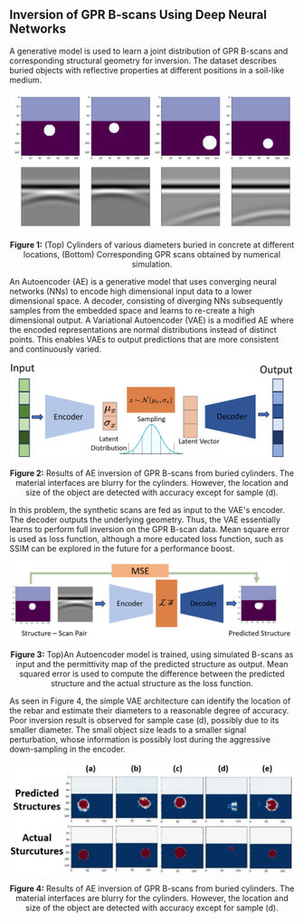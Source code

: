 ## Inversion of GPR B-scans Using Deep Neural Networks
A generative model is used to learn a joint distribution of GPR B-scans and corresponding structural geometry for inversion. The dataset describes buried objects with reflective properties at different positions in a soil-like medium.

<div align="center">
    <img src="../DNN-inversion/img/DNN_inversion_dataset.PNG" alt= (Top) Cylinders of various diameters buried
in concrete at different locations, (Bottom) Corresponding
GPR scans obtained by numerical simulation." width="600">
    <p><strong>Figure 1:</strong> (Top) Cylinders of various diameters buried in concrete at different locations, (Bottom) Corresponding GPR scans obtained by numerical simulation.</p>
</div>



An Autoencoder (AE) is a generative model that uses converging neural networks (NNs) to encode high dimensional input data to a lower dimensional space. A decoder, consisting of diverging NNs subsequently samples from the embedded space and learns to re-create a high dimensional output. A Variational Autoencoder (VAE) is a modified AE where the encoded representations are normal distributions instead of distinct points. This enables VAEs to output predictions that are more consistent and continuously varied. 



<div align="center">
    <img src="../DNN-inversion/img/VAE_Architecture.PNG" alt= VAEs consist of a converging NN (encoder) connected to a diverging NN (decoder) via a
lower-dimensional latent space. They have been applied successfully for various image data trans-
formation tasks, such as reconstruction and image-to-image translation." width="600">
    <p><strong>Figure 2:</strong> Results of AE inversion of GPR B-scans from buried cylinders. The material interfaces are blurry for the cylinders. However, the location and size of the object are detected with accuracy except for sample (d).</p>
</div>



In this problem, the synthetic scans are fed as input to the VAE's encoder. The decoder outputs the underlying geometry. Thus, the VAE essentially learns to perform full inversion on the GPR B-scan data. Mean square error is used as loss function, although a more educated loss function, such as SSIM can be explored in the future for a performance boost. 



<div align="center">
    <img src="../DNN-inversion/img/DNN_inversion_AE.PNG" alt= Top)An Autoencoder model is trained, using simulated B-scans as input and the permittivity map of the predicted structure as output. Mean squared error is used to compute the difference between the predicted structure and the actual structure as the loss function. " width="600">
    <p><strong>Figure 3:</strong> Top)An Autoencoder model is trained, using simulated B-scans as input and the permittivity map of the predicted structure as output. Mean squared error is used to compute the difference between the predicted structure and the actual structure as the loss function. </p>
</div>



As seen in Figure 4, the simple VAE architecture can identify the location of the rebar and estimate their diameters to a reasonable degree of accuracy. Poor inversion result is observed for sample case (d), possibly due to its smaller diameter. The small object size leads to a smaller signal perturbation, whose information is possibly lost during the aggressive down-sampling in the encoder.



<div align="center">
    <img src="../DNN-inversion/img/DNN_inversion_result.PNG" alt= Results of AE inversion of GPR B-scans from buried cylinders. The material
interfaces are blurry for the cylinders. However, the location and size of the object are detected with
accuracy except for sample (d)." width="600">
    <p><strong>Figure 4:</strong> Results of AE inversion of GPR B-scans from buried cylinders. The material interfaces are blurry for the cylinders. However, the location and size of the object are detected with accuracy except for sample (d).</p>
</div>

